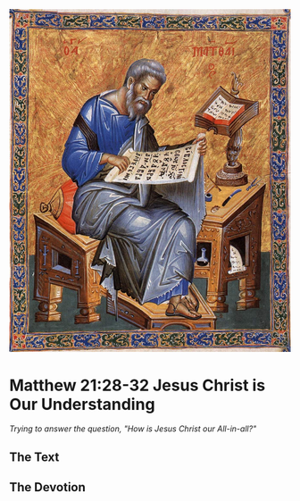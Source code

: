 <img class="intro-right" src="../images/art-matthew.jpg">

# Matthew 21:28-32 Jesus Christ is Our Understanding

*Trying to answer the question, "How is Jesus Christ our All-in-all?"*

## The Text

## The Devotion